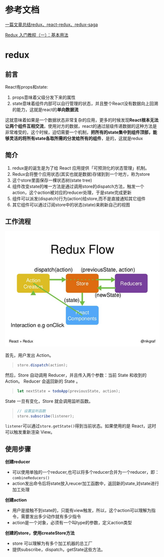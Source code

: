 # 参考文档

[一篇文章总结redux、react-redux、redux-saga](https://juejin.cn/post/6844903846666321934)

[Redux 入门教程（一）：基本用法](https://www.ruanyifeng.com/blog/2016/09/redux_tutorial_part_one_basic_usages.html)

# redux

## 前言

React有props和state:

1. props意味着父级分发下来的属性
2. state意味着组件内部可以自行管理的状态，并且整个React没有数据向上回溯的能力，这就是react的**单向数据流**

这就意味着如果是一个数据状态非常复杂的应用，更多的时候发现**React根本无法让两个组件互相交流**，使用对方的数据，react的通过层级传递数据的这种方法是非常难受的，这个时候，迫切需要一个机制，**把所有的state集中到组件顶部，能够灵活的将所有state各取所需的分发给所有的组件**，是的，这就是redux

## 简介

1. redux是的诞生是为了给 React 应用提供「可预测化的状态管理」机制。
2. Redux会将整个应用状态(其实也就是数据)存储到到一个地方，称为store
3. 这个store里面保存一棵状态树(state tree)
4. 组件改变state的唯一方法是通过调用store的dispatch方法，触发一个action，这个action被对应的reducer处理，于是state完成更新
5. 组件可以派发(dispatch)行为(action)给store,而不是直接通知其它组件
6. 其它组件可以通过订阅store中的状态(state)来刷新自己的视图

## 工作流程

![img](pictures/bg2016091802.jpg)

首先，用户发出 Action。

> ```javascript
> store.dispatch(action);
> ```

然后，Store 自动调用 Reducer，并且传入两个参数：当前 State 和收到的 Action。 Reducer 会返回新的 State 。

> ```javascript
> let nextState = todoApp(previousState, action);
> ```

State 一旦有变化，Store 就会调用监听函数。

> ```javascript
> // 设置监听函数
> store.subscribe(listener);
> ```

`listener`可以通过`store.getState()`得到当前状态。如果使用的是 React，这时可以触发重新渲染 View。

## 使用步骤

**创建reducer**

- 可以使用单独的一个reducer,也可以将多个reducer合并为一个reducer，即：`combineReducers()`
- action发出命令后将state放入reucer加工函数中，返回新的state,对state进行加工处理

**创建action**

- 用户是接触不到state的，只能有view触发，所以，这个action可以理解为指令，需要发出多少动作就有多少指令
- action是一个对象，必须有一个叫type的参数，定义action类型

**创建的store，使用createStore方法**

- store 可以理解为有多个加工机器的总工厂
- 提供subscribe，dispatch，getState这些方法。